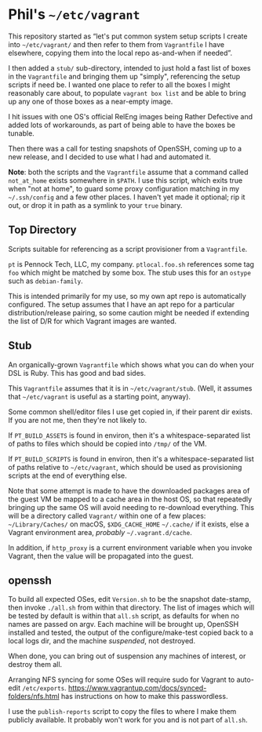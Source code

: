 Phil's `~/etc/vagrant`
======================

This repository started as “let's put common system setup scripts I create
into `~/etc/vagrant/` and then refer to them from `Vagrantfile` I have
elsewhere, copying them into the local repo as-and-when if needed”.

I then added a `stub/` sub-directory, intended to just hold a fast list of
boxes in the `Vagrantfile` and bringing them up "simply", referencing the
setup scripts if need be.  I wanted one place to refer to all the boxes I
might reasonably care about, to populate `vagrant box list` and be able to
bring up any one of those boxes as a near-empty image.

I hit issues with one OS's official RelEng images being Rather Defective and
added lots of workarounds, as part of being able to have the boxes be tunable.

Then there was a call for testing snapshots of OpenSSH, coming up to a new
release, and I decided to use what I had and automated it.

**Note**: both the scripts and the `Vagrantfile` assume that a command called
`not_at_home` exists somewhere in `$PATH`.
I use this script, which exits true when "not at home", to guard some proxy
configuration matching in my `~/.ssh/config` and a few other places.  I
haven't yet made it optional; rip it out, or drop it in path as a symlink to
your `true` binary.


## Top Directory

Scripts suitable for referencing as a script provisioner from a `Vagrantfile`.

`pt` is Pennock Tech, LLC, my company.  `ptlocal.foo.sh` references some tag
`foo` which might be matched by some box.  The stub uses this for an `ostype`
such as `debian-family`.

This is intended primarily for my use, so my own apt repo is automatically
configured.  The setup assumes that I have an apt repo for a particular
distribution/release pairing, so some caution might be needed if extending the
list of D/R for which Vagrant images are wanted.


## Stub

An organically-grown `Vagrantfile` which shows what you can do when your DSL
is Ruby.  This has good and bad sides.

This `Vagrantfile` assumes that it is in `~/etc/vagrant/stub`.  (Well, it
assumes that `~/etc/vagrant` is useful as a starting point, anyway).

Some common shell/editor files I use get copied in, if their parent dir
exists.  If you are not me, then they're not likely to.

If `PT_BUILD_ASSETS` is found in environ, then it's a whitespace-separated
list of paths to files which should be copied into `/tmp/` of the VM.

If `PT_BUILD_SCRIPTS` is found in environ, then it's a whitespace-separated
list of paths relative to `~/etc/vagrant`, which should be used as
provisioning scripts at the end of everything else.

Note that some attempt is made to have the downloaded packages area of the
guest VM be mapped to a cache area in the host OS, so that repeatedly bringing
up the same OS will avoid needing to re-download everything.  This will be a
directory called `Vagrant/` within one of a few places: `~/Library/Caches/` on
macOS, `$XDG_CACHE_HOME` `~/.cache/` if it exists, else a Vagrant environment
area, _probably_ `~/.vagrant.d/cache`.

In addition, if `http_proxy` is a current environment variable when you invoke
Vagrant, then the value will be propagated into the guest.


## openssh

To build all expected OSes, edit `Version.sh` to be the snapshot date-stamp,
then invoke `./all.sh` from within that directory.  The list of images which
will be tested by default is within that `all.sh` script, as defaults for when
no names are passed on argv.  Each machine will be brought up, OpenSSH
installed and tested, the output of the configure/make-test copied back to a
local logs dir, and the machine _suspended_, not destroyed.

When done, you can bring out of suspension any machines of interest, or
destroy them all.

Arranging NFS syncing for some OSes will require sudo for Vagrant to auto-edit
`/etc/exports`.  <https://www.vagrantup.com/docs/synced-folders/nfs.html> has
instructions on how to make this passwordless.

I use the `publish-reports` script to copy the files to where I make them
publicly available.  It probably won't work for you and is not part of
`all.sh`.
